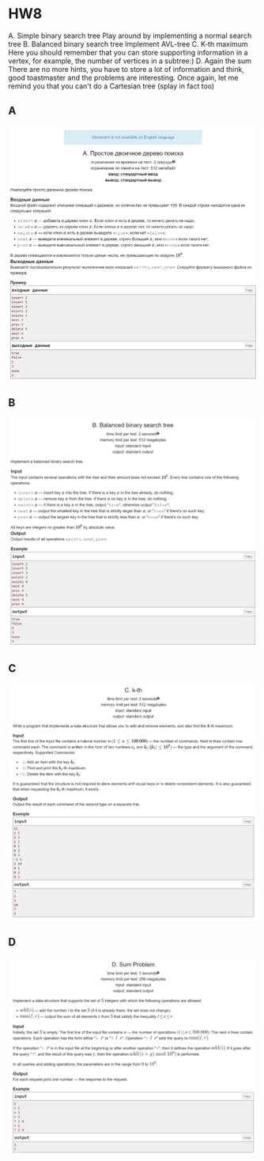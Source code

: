 # HW8

A. Simple binary search tree Play around by implementing a normal search tree
B. Balanced binary search tree Implement AVL-tree
C. K-th maximum Here you should remember that you can store supporting information in a vertex, for example, the number of vertices in a subtree:)
D. Again the sum There are no more hints, you have to store a lot of information and think, good toastmaster and the problems are interesting. Once again, let me remind you that you can't do a Cartesian tree (splay in fact too)

## A

![A](Problems_screenshots/A.jpg)

## B

![B](Problems_screenshots/B.jpg)

## C

![C](Problems_screenshots/C.jpg)

## D

![D](Problems_screenshots/D.jpg)
